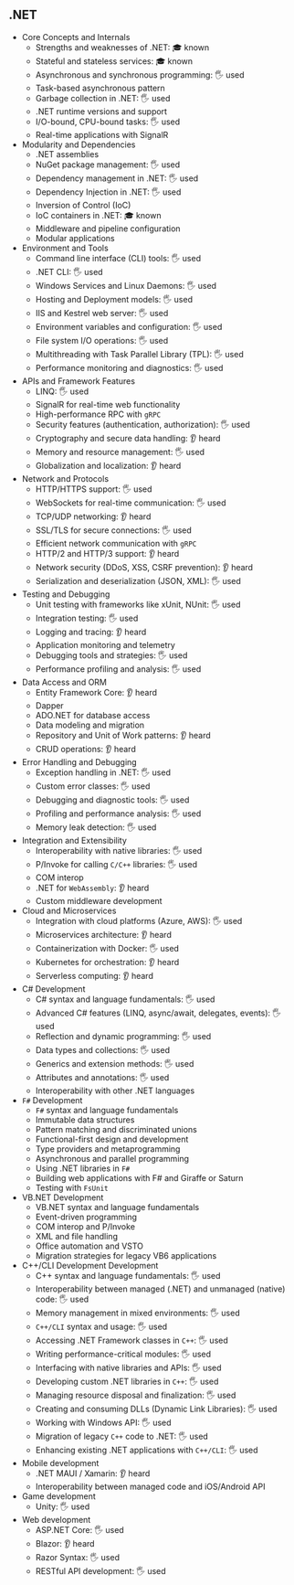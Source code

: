 ## .NET

- Core Concepts and Internals
  - Strengths and weaknesses of .NET: 🎓 known
  - Stateful and stateless services: 🎓 known
  - Asynchronous and synchronous programming: 🖐️ used
  - Task-based asynchronous pattern
  - Garbage collection in .NET: 🖐️ used
  - .NET runtime versions and support
  - I/O-bound, CPU-bound tasks: 🖐️ used
  - Real-time applications with SignalR
- Modularity and Dependencies
  - .NET assemblies
  - NuGet package management: 🖐️ used
  - Dependency management in .NET: 🖐️ used
  - Dependency Injection in .NET: 🖐️ used
  - Inversion of Control (IoC)
  - IoC containers in .NET: 🎓 known
  - Middleware and pipeline configuration
  - Modular applications
- Environment and Tools
  - Command line interface (CLI) tools: 🖐️ used
  - .NET CLI: 🖐️ used
  - Windows Services and Linux Daemons: 🖐️ used
  - Hosting and Deployment models: 🖐️ used
  - IIS and Kestrel web server: 🖐️ used
  - Environment variables and configuration: 🖐️ used
  - File system I/O operations: 🖐️ used
  - Multithreading with Task Parallel Library (TPL): 🖐️ used
  - Performance monitoring and diagnostics: 🖐️ used
- APIs and Framework Features
  - LINQ: 🖐️ used
  - SignalR for real-time web functionality
  - High-performance RPC with `gRPC`
  - Security features (authentication, authorization): 🖐️ used
  - Cryptography and secure data handling: 👂 heard
  - Memory and resource management: 🖐️ used
  - Globalization and localization: 👂 heard
- Network and Protocols
  - HTTP/HTTPS support: 🖐️ used
  - WebSockets for real-time communication: 🖐️ used
  - TCP/UDP networking: 👂 heard
  - SSL/TLS for secure connections: 🖐️ used
  - Efficient network communication with `gRPC`
  - HTTP/2 and HTTP/3 support: 👂 heard
  - Network security (DDoS, XSS, CSRF prevention): 👂 heard
  - Serialization and deserialization (JSON, XML): 🖐️ used
- Testing and Debugging
  - Unit testing with frameworks like xUnit, NUnit: 🖐️ used
  - Integration testing: 🖐️ used
  - Logging and tracing: 👂 heard
  - Application monitoring and telemetry
  - Debugging tools and strategies: 🖐️ used
  - Performance profiling and analysis: 🖐️ used
- Data Access and ORM
  - Entity Framework Core: 👂 heard
  - Dapper
  - ADO.NET for database access
  - Data modeling and migration
  - Repository and Unit of Work patterns: 👂 heard
  - CRUD operations: 👂 heard
- Error Handling and Debugging
  - Exception handling in .NET: 🖐️ used
  - Custom error classes: 🖐️ used
  - Debugging and diagnostic tools: 🖐️ used
  - Profiling and performance analysis: 🖐️ used
  - Memory leak detection: 🖐️ used
- Integration and Extensibility
  - Interoperability with native libraries: 🖐️ used
  - P/Invoke for calling `C/C++` libraries: 🖐️ used
  - COM interop
  - .NET for `WebAssembly`: 👂 heard
  - Custom middleware development
- Cloud and Microservices
  - Integration with cloud platforms (Azure, AWS): 🖐️ used
  - Microservices architecture: 👂 heard
  - Containerization with Docker: 🖐️ used
  - Kubernetes for orchestration: 👂 heard
  - Serverless computing: 👂 heard
- C# Development
  - C# syntax and language fundamentals: 🖐️ used
  - Advanced C# features (LINQ, async/await, delegates, events): 🖐️ used
  - Reflection and dynamic programming: 🖐️ used
  - Data types and collections: 🖐️ used
  - Generics and extension methods: 🖐️ used
  - Attributes and annotations: 🖐️ used
  - Interoperability with other .NET languages
- `F#` Development
  - `F#` syntax and language fundamentals
  - Immutable data structures
  - Pattern matching and discriminated unions
  - Functional-first design and development
  - Type providers and metaprogramming
  - Asynchronous and parallel programming
  - Using .NET libraries in `F#`
  - Building web applications with F# and Giraffe or Saturn
  - Testing with `FsUnit`
- VB.NET Development
  - VB.NET syntax and language fundamentals
  - Event-driven programming
  - COM interop and P/Invoke
  - XML and file handling
  - Office automation and VSTO
  - Migration strategies for legacy VB6 applications
- C++/CLI Development Development
  - C++ syntax and language fundamentals: 🖐️ used
  - Interoperability between managed (.NET) and unmanaged (native) code: 🖐️ used
  - Memory management in mixed environments: 🖐️ used
  - `C++/CLI` syntax and usage: 🖐️ used
  - Accessing .NET Framework classes in `C++`: 🖐️ used
  - Writing performance-critical modules: 🖐️ used
  - Interfacing with native libraries and APIs: 🖐️ used
  - Developing custom .NET libraries in `C++`: 🖐️ used
  - Managing resource disposal and finalization: 🖐️ used
  - Creating and consuming DLLs (Dynamic Link Libraries): 🖐️ used
  - Working with Windows API: 🖐️ used
  - Migration of legacy `C++` code to .NET: 🖐️ used
  - Enhancing existing .NET applications with `C++/CLI`: 🖐️ used
- Mobile development
  - .NET MAUI / Xamarin: 👂 heard
  - Interoperability between managed code and iOS/Android API
- Game development
  - Unity: 🖐️ used
- Web development
  - ASP.NET Core: 🖐️ used
  - Blazor: 👂 heard
  - Razor Syntax: 🖐️ used
  - RESTful API development: 🖐️ used
